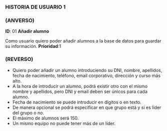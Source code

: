 ### HISTORIA DE USUARIO 1

### (ANVERSO)

**ID**: 01 **Añadir alumno**

>
Como usuario quiero poder añadir alumnos a la base de datos para guardar su información.
**Prioridad**:1


### (REVERSO)

>
* Quiero poder añadir un alumno introduciendo su DNI, nombre, apellidos, fecha de nacimiento, teléfono, email corporativo, dirección y curso más alto.
* A la hora de introducir un alumno, podrá existir otro con el mismo nombre y apellidos, pero DNI y email deben ser únicos para cada alumno.
* Fecha de nacimiento se puede introducir en dígitos o en texto.
* De manera opcional se podrá especificar en que grupo está y si es líder del grupo o no.
* El máximo de alumnos será 150.
* Un mismo equipo no puede tener más de un líder.
